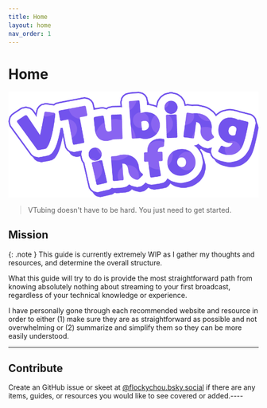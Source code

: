 ```yaml
---
title: Home
layout: home
nav_order: 1
---
```


# Home

![VTubing Info](assets/images/vtubing-info-logo.png)

> VTubing doesn't have to be hard. You just need to get started.

## Mission

{: .note }
This guide is currently extremely WIP as I gather my thoughts and resources, and determine the overall structure.

What this guide will try to do is provide the most straightforward path from knowing absolutely nothing about streaming to your first broadcast, regardless of your technical knowledge or experience.

I have personally gone through each recommended website and resource in order to either (1) make sure they are as straightforward as possible and not overwhelming or (2) summarize and simplify them so they can be more easily understood.

-----

## Contribute
Create an GitHub issue or skeet at [@flockychou.bsky.social] if there are any items, guides, or resources you would like to see covered or added.----

[@flockychou.bsky.social]: https://bsky.app/profile/flockychou.bsky.social
